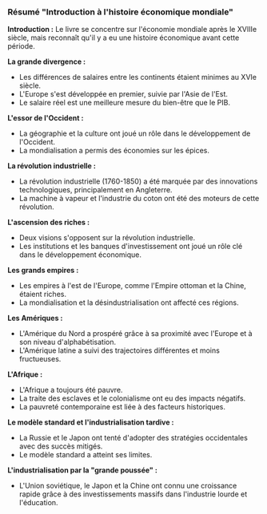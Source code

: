 ### Résumé "Introduction à l'histoire économique mondiale"

**Introduction :**
Le livre se concentre sur l'économie mondiale après le XVIIIe siècle, mais reconnaît qu'il y a eu une histoire économique avant cette période.

**La grande divergence :**
- Les différences de salaires entre les continents étaient minimes au XVIe siècle.
- L'Europe s'est développée en premier, suivie par l'Asie de l'Est.
- Le salaire réel est une meilleure mesure du bien-être que le PIB.

**L'essor de l'Occident :**
- La géographie et la culture ont joué un rôle dans le développement de l'Occident.
- La mondialisation a permis des économies sur les épices.

**La révolution industrielle :**
- La révolution industrielle (1760-1850) a été marquée par des innovations technologiques, principalement en Angleterre.
- La machine à vapeur et l'industrie du coton ont été des moteurs de cette révolution.

**L'ascension des riches :**
- Deux visions s'opposent sur la révolution industrielle.
- Les institutions et les banques d'investissement ont joué un rôle clé dans le développement économique.

**Les grands empires :**
- Les empires à l'est de l'Europe, comme l'Empire ottoman et la Chine, étaient riches.
- La mondialisation et la désindustrialisation ont affecté ces régions.

**Les Amériques :**
- L'Amérique du Nord a prospéré grâce à sa proximité avec l'Europe et à son niveau d'alphabétisation.
- L'Amérique latine a suivi des trajectoires différentes et moins fructueuses.

**L'Afrique :**
- L'Afrique a toujours été pauvre.
- La traite des esclaves et le colonialisme ont eu des impacts négatifs.
- La pauvreté contemporaine est liée à des facteurs historiques.

**Le modèle standard et l'industrialisation tardive :**
- La Russie et le Japon ont tenté d'adopter des stratégies occidentales avec des succès mitigés.
- Le modèle standard a atteint ses limites.

**L'industrialisation par la "grande poussée" :**
- L'Union soviétique, le Japon et la Chine ont connu une croissance rapide grâce à des investissements massifs dans l'industrie lourde et l'éducation.